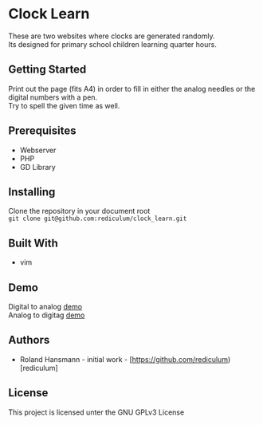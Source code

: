 # Clock Learn
These are two websites where clocks are generated randomly.  
Its designed for primary school children learning quarter hours.  
## Getting Started
Print out the page (fits A4) in order to fill in either the analog needles or the digital numbers with a pen.  
Try to spell the given time as well.
## Prerequisites
- Webserver
- PHP
- GD Library
## Installing
Clone the repository in your document root   
`git clone git@github.com:rediculum/clock_learn.git`
## Built With
 * vim
## Demo
Digital to analog [demo](http://hansmann.li/uhr/digital2analog.php)  
Analog to digitag [demo](http://hansmann.li/uhr/analog2digital.php)
## Authors
 * Roland Hansmann - initial work - [https://github.com/rediculum)[rediculum]
## License
This project is licensed unter the GNU GPLv3 License
